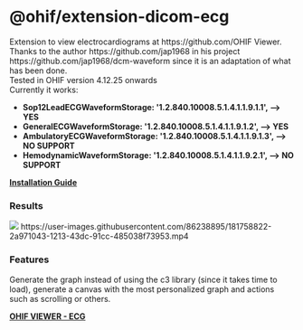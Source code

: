 <h1>@ohif/extension-dicom-ecg</h1>
Extension to view electrocardiograms at https://github.com/OHIF Viewer.</br>
Thanks to the author https://github.com/jap1968 in his project https://github.com/jap1968/dcm-waveform since it is an adaptation of what has been done.</br>
Tested in OHIF version 4.12.25 onwards</br>
Currently it works:</br>
<ul>
  <li><strong>Sop12LeadECGWaveformStorage: '1.2.840.10008.5.1.4.1.1.9.1.1', --> YES</strong></li>
  <li><strong>GeneralECGWaveformStorage: '1.2.840.10008.5.1.4.1.1.9.1.2', --> YES</strong></li>
  <li><strong>AmbulatoryECGWaveformStorage: '1.2.840.10008.5.1.4.1.1.9.1.3', --> NO SUPPORT</strong></li>
  <li><strong>HemodynamicWaveformStorage: '1.2.840.10008.5.1.4.1.1.9.2.1', --> NO SUPPORT</strong></li>
</ul>

<a href="https://github.com/ArturRod/dicom-ecg/blob/main/INSTALLATION.md"><strong>Installation Guide</strong></a>

<h3>Results</h3>
<img src="https://user-images.githubusercontent.com/86238895/181750762-2f1b451a-aa0f-4cda-b4e5-a0be9284fb90.png" />
https://user-images.githubusercontent.com/86238895/181758822-2a971043-1213-43dc-91cc-485038f73953.mp4

<h3>Features</h3>
Generate the graph instead of using the c3 library (since it takes time to load), generate a canvas with the most personalized graph and actions such as scrolling or others.

<a href="https://github.com/OHIF/Viewers/pull/2854"><strong>OHIF VIEWER - ECG</strong></a>

